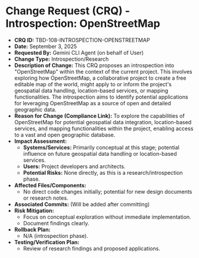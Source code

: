 # Change Request (CRQ) - Introspection: OpenStreetMap

*   **CRQ ID:** TBD-108-INTROSPECTION-OPENSTREETMAP
*   **Date:** September 3, 2025
*   **Requested By:** Gemini CLI Agent (on behalf of User)
*   **Change Type:** Introspection/Research
*   **Description of Change:**
    This CRQ proposes an introspection into "OpenStreetMap" within the context of the current project. This involves exploring how OpenStreetMap, a collaborative project to create a free editable map of the world, might apply to or inform the project's geospatial data handling, location-based services, or mapping functionalities. The introspection aims to identify potential applications for leveraging OpenStreetMap as a source of open and detailed geographic data.
*   **Reason for Change (Compliance Link):**
    To explore the capabilities of OpenStreetMap for potential geospatial data integration, location-based services, and mapping functionalities within the project, enabling access to a vast and open geographic database.
*   **Impact Assessment:**
    *   **Systems/Services:** Primarily conceptual at this stage; potential influence on future geospatial data handling or location-based services.
    *   **Users:** Project developers and architects.
    *   **Potential Risks:** None directly, as this is a research/introspection phase.
*   **Affected Files/Components:**
    *   No direct code changes initially; potential for new design documents or research notes.
*   **Associated Commits:** (Will be added after committing)
*   **Risk Mitigation:**
    *   Focus on conceptual exploration without immediate implementation.
    *   Document findings clearly.
*   **Rollback Plan:**
    *   N/A (introspection phase).
*   **Testing/Verification Plan:**
    *   Review of research findings and proposed applications.
